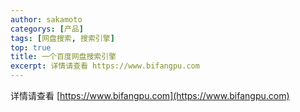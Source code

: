 ```yaml
---	
author: sakamoto	
categorys: [产品]	
tags: [网盘搜索, 搜索引擎]	
top: true	
title: 一个百度网盘搜索引擎	
excerpt: 详情请查看 https://www.bifangpu.com
---	
```

	
详情请查看 [https://www.bifangpu.com](https://www.bifangpu.com)

<ZanShang />